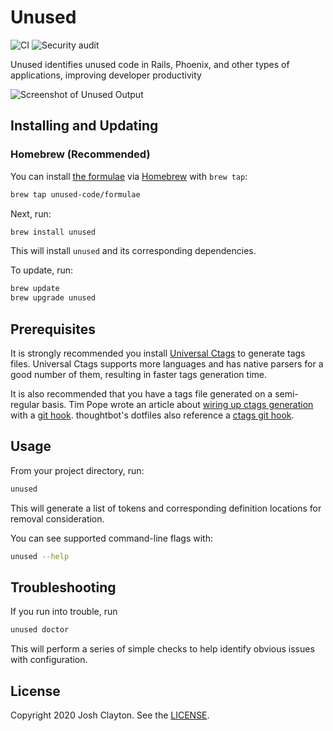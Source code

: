 # Unused

![CI](https://github.com/unused-code/unused_rs/workflows/CI/badge.svg)
![Security audit](https://github.com/unused-code/unused_rs/workflows/Security%20audit/badge.svg)

Unused identifies unused code in Rails, Phoenix, and other types of
applications, improving developer productivity

![Screenshot of Unused Output](https://unused.codes/images/unused-output.png)

## Installing and Updating

### Homebrew (Recommended)

You can install [the formulae] via [Homebrew] with `brew tap`:

```sh
brew tap unused-code/formulae
```

Next, run:

```sh
brew install unused
```

[the formulae]: https://github.com/unused-code/formulae
[Homebrew]: http://brew.sh/

This will install `unused` and its corresponding dependencies.

To update, run:

```sh
brew update
brew upgrade unused
```

## Prerequisites

It is strongly recommended you install [Universal Ctags] to generate tags
files. Universal Ctags supports more languages and has native parsers for a
good number of them, resulting in faster tags generation time.

[Universal Ctags]: https://ctags.io/

It is also recommended that you have a tags file generated on a semi-regular
basis. Tim Pope wrote an article about [wiring up ctags generation] with a [git
hook]. thoughtbot's dotfiles also reference a [ctags git hook].

[wiring up ctags generation]: https://tbaggery.com/2011/08/08/effortless-ctags-with-git.html
[git hook]: https://git-scm.com/book/en/v2/Customizing-Git-Git-Hooks
[ctags git hook]: https://github.com/thoughtbot/dotfiles/blob/master/git_template/hooks/ctags

## Usage

From your project directory, run:

```sh
unused
```

This will generate a list of tokens and corresponding definition locations for
removal consideration.

You can see supported command-line flags with:

```sh
unused --help
```

## Troubleshooting

If you run into trouble, run

```sh
unused doctor
```

This will perform a series of simple checks to help identify obvious issues
with configuration.

## License

Copyright 2020 Josh Clayton. See the [LICENSE](LICENSE).
